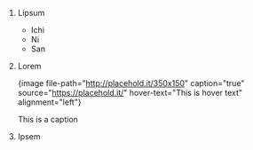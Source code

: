 1.  Lipsum

    *   Ichi
    *   Ni
    *   San

2.  Lorem

    {image file-path="http://placehold.it/350x150" caption="true" source="https://placehold.it/" hover-text="This is hover text" alignment="left"}

    This is a caption

3.  Ipsem

